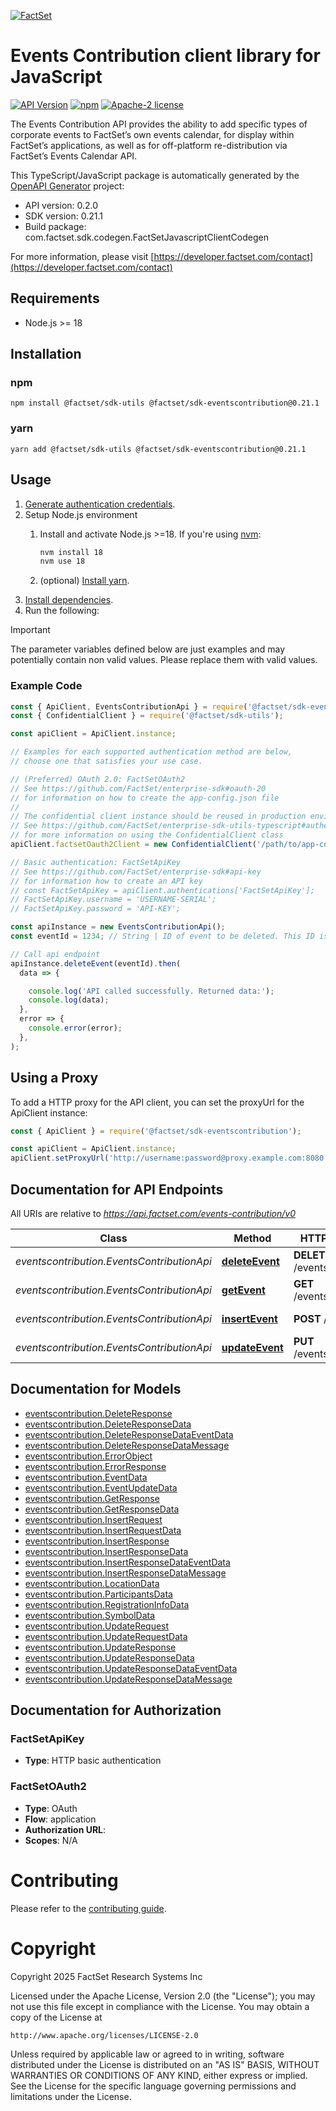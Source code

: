 [![FactSet](https://raw.githubusercontent.com/factset/enterprise-sdk/main/docs/images/factset-logo.svg)](https://www.factset.com)

# Events Contribution client library for JavaScript

[![API Version](https://img.shields.io/badge/api-v0.2.0-blue)](https://developer.factset.com/api-catalog/events-contribution-api)
[![npm](https://img.shields.io/badge/npm-v0.21.1-orange)](https://www.npmjs.com/package/@factset/sdk-eventscontribution/v/0.21.1)
[![Apache-2 license](https://img.shields.io/badge/license-Apache2-brightgreen.svg)](https://www.apache.org/licenses/LICENSE-2.0)

The Events Contribution API provides the ability to add specific types of corporate events to FactSet’s own events calendar, for display within FactSet’s applications, as well as for off-platform re-distribution via FactSet’s Events Calendar API.

This TypeScript/JavaScript package is automatically generated by the [OpenAPI Generator](https://openapi-generator.tech) project:

- API version: 0.2.0
- SDK version: 0.21.1
- Build package: com.factset.sdk.codegen.FactSetJavascriptClientCodegen

For more information, please visit [https://developer.factset.com/contact](https://developer.factset.com/contact)

## Requirements

* Node.js >= 18

## Installation

### npm

```shell
npm install @factset/sdk-utils @factset/sdk-eventscontribution@0.21.1
```

### yarn

```shell
yarn add @factset/sdk-utils @factset/sdk-eventscontribution@0.21.1
```

## Usage

1. [Generate authentication credentials](../../../../README.md#authentication).
2. Setup Node.js environment
   1. Install and activate Node.js >=18. If you're using [nvm](https://github.com/nvm-sh/nvm):

      ```sh
      nvm install 18
      nvm use 18
      ```

   2. (optional) [Install yarn](https://yarnpkg.com/getting-started/install).
3. [Install dependencies](#installation).
4. Run the following:

> [!IMPORTANT]
> The parameter variables defined below are just examples and may potentially contain non valid values. Please replace them with valid values.

### Example Code


```javascript
const { ApiClient, EventsContributionApi } = require('@factset/sdk-eventscontribution');
const { ConfidentialClient } = require('@factset/sdk-utils');

const apiClient = ApiClient.instance;

// Examples for each supported authentication method are below,
// choose one that satisfies your use case.

// (Preferred) OAuth 2.0: FactSetOAuth2
// See https://github.com/FactSet/enterprise-sdk#oauth-20
// for information on how to create the app-config.json file
//
// The confidential client instance should be reused in production environments.
// See https://github.com/FactSet/enterprise-sdk-utils-typescript#authentication
// for more information on using the ConfidentialClient class
apiClient.factsetOauth2Client = new ConfidentialClient('/path/to/app-config.json');

// Basic authentication: FactSetApiKey
// See https://github.com/FactSet/enterprise-sdk#api-key
// for information how to create an API key
// const FactSetApiKey = apiClient.authentications['FactSetApiKey'];
// FactSetApiKey.username = 'USERNAME-SERIAL';
// FactSetApiKey.password = 'API-KEY';

const apiInstance = new EventsContributionApi();
const eventId = 1234; // String | ID of event to be deleted. This ID is vendor generated and should be unique in each vendor's content set.

// Call api endpoint
apiInstance.deleteEvent(eventId).then(
  data => {

    console.log('API called successfully. Returned data:');
    console.log(data);
  },
  error => {
    console.error(error);
  },
);

```


## Using a Proxy

To add a HTTP proxy for the API client, you can set the proxyUrl for the ApiClient instance:

```javascript
const { ApiClient } = require('@factset/sdk-eventscontribution');

const apiClient = ApiClient.instance;
apiClient.setProxyUrl('http://username:password@proxy.example.com:8080');
```

## Documentation for API Endpoints

All URIs are relative to *https://api.factset.com/events-contribution/v0*

Class | Method | HTTP request | Description
------------ | ------------- | ------------- | -------------
*eventscontribution.EventsContributionApi* | [**deleteEvent**](docs/EventsContributionApi.md#deleteEvent) | **DELETE** /events/{eventId} | Delete Event data
*eventscontribution.EventsContributionApi* | [**getEvent**](docs/EventsContributionApi.md#getEvent) | **GET** /events/{eventId} | Get Event Data
*eventscontribution.EventsContributionApi* | [**insertEvent**](docs/EventsContributionApi.md#insertEvent) | **POST** /events | Insert Event data
*eventscontribution.EventsContributionApi* | [**updateEvent**](docs/EventsContributionApi.md#updateEvent) | **PUT** /events/{eventId} | Update Event data


## Documentation for Models

 - [eventscontribution.DeleteResponse](docs/DeleteResponse.md)
 - [eventscontribution.DeleteResponseData](docs/DeleteResponseData.md)
 - [eventscontribution.DeleteResponseDataEventData](docs/DeleteResponseDataEventData.md)
 - [eventscontribution.DeleteResponseDataMessage](docs/DeleteResponseDataMessage.md)
 - [eventscontribution.ErrorObject](docs/ErrorObject.md)
 - [eventscontribution.ErrorResponse](docs/ErrorResponse.md)
 - [eventscontribution.EventData](docs/EventData.md)
 - [eventscontribution.EventUpdateData](docs/EventUpdateData.md)
 - [eventscontribution.GetResponse](docs/GetResponse.md)
 - [eventscontribution.GetResponseData](docs/GetResponseData.md)
 - [eventscontribution.InsertRequest](docs/InsertRequest.md)
 - [eventscontribution.InsertRequestData](docs/InsertRequestData.md)
 - [eventscontribution.InsertResponse](docs/InsertResponse.md)
 - [eventscontribution.InsertResponseData](docs/InsertResponseData.md)
 - [eventscontribution.InsertResponseDataEventData](docs/InsertResponseDataEventData.md)
 - [eventscontribution.InsertResponseDataMessage](docs/InsertResponseDataMessage.md)
 - [eventscontribution.LocationData](docs/LocationData.md)
 - [eventscontribution.ParticipantsData](docs/ParticipantsData.md)
 - [eventscontribution.RegistrationInfoData](docs/RegistrationInfoData.md)
 - [eventscontribution.SymbolData](docs/SymbolData.md)
 - [eventscontribution.UpdateRequest](docs/UpdateRequest.md)
 - [eventscontribution.UpdateRequestData](docs/UpdateRequestData.md)
 - [eventscontribution.UpdateResponse](docs/UpdateResponse.md)
 - [eventscontribution.UpdateResponseData](docs/UpdateResponseData.md)
 - [eventscontribution.UpdateResponseDataEventData](docs/UpdateResponseDataEventData.md)
 - [eventscontribution.UpdateResponseDataMessage](docs/UpdateResponseDataMessage.md)


## Documentation for Authorization



### FactSetApiKey

- **Type**: HTTP basic authentication



### FactSetOAuth2


- **Type**: OAuth
- **Flow**: application
- **Authorization URL**: 
- **Scopes**: N/A


# Contributing

Please refer to the [contributing guide](../../../../CONTRIBUTING.md).

# Copyright

Copyright 2025 FactSet Research Systems Inc

Licensed under the Apache License, Version 2.0 (the "License");
you may not use this file except in compliance with the License.
You may obtain a copy of the License at

    http://www.apache.org/licenses/LICENSE-2.0

Unless required by applicable law or agreed to in writing, software
distributed under the License is distributed on an "AS IS" BASIS,
WITHOUT WARRANTIES OR CONDITIONS OF ANY KIND, either express or implied.
See the License for the specific language governing permissions and
limitations under the License.
